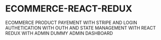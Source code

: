 # ECOMMERCE-REACT-REDUX
ECOMMERCE PRODUCT PAYEMENT WITH STRIPE AND LOGIN AUTHETICATION WITH OUTH AND STATE MANAGEMENT WITH REACT REDUX WITH ADMIN DUMMY ADMIN DASHBOARD
